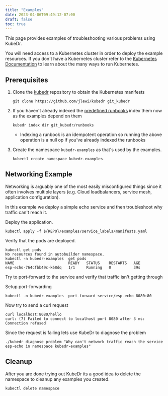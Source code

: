 ```yaml
---
title: "Examples"
date: 2023-04-06T09:49:12-07:00
draft: false
toc: true
---
```


This page provides examples of troubleshooting various problems using KubeDr. 

You will need access to a Kubernetes cluster in order to deploy the example
resources. If you don't have a Kubernetes cluster refer to the 
[Kubernetes Documentation](https://kubernetes.io/docs/setup/) to learn about
the many ways to run Kubernetes.

## Prerequisites

1. Clone the [kubedr](https://github.com/jlewi/kubedr) repository to obtain
   the Kubernetes manifests

   ```
   git clone https://github.com/jlewi/kubedr git_kubedr
   ```

1. If you haven't already indexed the [predefined runbooks](https://github.com/jlewi/kubedr/tree/main/runbooks) 
   index them now as the examples depend on them

   ```
   kubedr index dir git_kubedr/runbooks
   ```

   * Indexing a runbook is an idempotent operation so running the above operation is a null op if you've already indexed the runbooks

1. Create the namespace `kubedr-examples` as that's used by the examples.

   ```
   kubectl create namespace kubedr-examples
   ```

## Networking Example

Networking is arguably one of the most easily misconfigured things since it often involves multiple layers (e.g. Cloud loadbalancers, service mesh, application configuration).

In this example we deploy a simple echo service and then troubleshoot why traffic can't reach it.

Deploy the application.

```
kubectl apply -f ${REPO}/examples/service_labels/manifests.yaml
```

Verify that the pods are deployed.

```
kubectl get pods
No resources found in autobuilder namespace.
kubectl -n kubedr-examples  get pods
NAME                        READY   STATUS    RESTARTS   AGE
esp-echo-764cfbb49c-k68dq   1/1     Running   0          39s
```

Try to port-forward to the service and verify that traffic isn't getting through

Setup port-forwarding

```
kubectl -n kubedr-examples  port-forward service/esp-echo 8080:80
```

Now try to send a curl request

```
curl localhost:8080/hello
curl: (7) Failed to connect to localhost port 8080 after 3 ms: Connection refused
```

Since the request is failing lets use KubeDr to diagnose the problem

```
./kubedr diagnose problem "Why can't network traffic reach the service esp-echo in namespace kubedr-examples"
```

## Cleanup

After you are done trying out KubeDr its a good idea to delete the namespace to cleanup any examples you created.

```
kubectl delete namespace 
```
